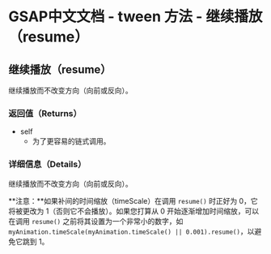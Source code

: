 # GSAP中文文档 - tween 方法 - 继续播放（resume）

## 继续播放（resume）

继续播放而不改变方向（向前或反向）。

### 返回值（Returns）

- self
  - 为了更容易的链式调用。

### 详细信息（Details）

继续播放而不改变方向（向前或反向）。

**注意：**如果补间的时间缩放（timeScale）在调用 `resume()` 时正好为 0，它将被更改为 1（否则它不会播放）。如果您打算从 0 开始逐渐增加时间缩放，可以在调用 `resume()` 之前将其设置为一个非常小的数字，如 `myAnimation.timeScale(myAnimation.timeScale() || 0.001).resume()`，以避免它跳到 1。
